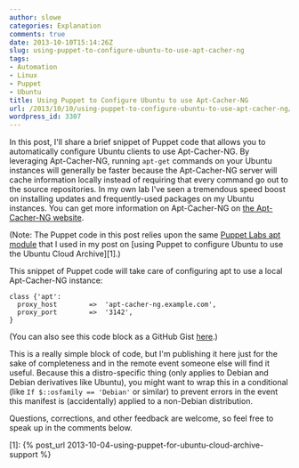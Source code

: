 ```yaml
---
author: slowe
categories: Explanation
comments: true
date: 2013-10-10T15:14:26Z
slug: using-puppet-to-configure-ubuntu-to-use-apt-cacher-ng
tags:
- Automation
- Linux
- Puppet
- Ubuntu
title: Using Puppet to Configure Ubuntu to use Apt-Cacher-NG
url: /2013/10/10/using-puppet-to-configure-ubuntu-to-use-apt-cacher-ng/
wordpress_id: 3307
---
```


In this post, I'll share a brief snippet of Puppet code that allows you to automatically configure Ubuntu clients to use Apt-Cacher-NG. By leveraging Apt-Cacher-NG, running `apt-get` commands on your Ubuntu instances will generally be faster because the Apt-Cacher-NG server will cache information locally instead of requiring that every command go out to the source repositories. In my own lab I've seen a tremendous speed boost on installing updates and frequently-used packages on my Ubuntu instances. You can get more information on Apt-Cacher-NG on [the Apt-Cacher-NG website](https://www.unix-ag.uni-kl.de/~bloch/acng/).

(Note: The Puppet code in this post relies upon the same [Puppet Labs apt module](http://forge.puppetlabs.com/puppetlabs/apt) that I used in my post on [using Puppet to configure Ubuntu to use the Ubuntu Cloud Archive][1].)

This snippet of Puppet code will take care of configuring apt to use a local Apt-Cacher-NG instance:

``` puppet
class {'apt':
  proxy_host        =>  'apt-cacher-ng.example.com',
  proxy_port        =>  '3142',
}
```

(You can also see this code block as a GitHub Gist [here](https://gist.github.com/lowescott/6924675).)

This is a really simple block of code, but I'm publishing it here just for the sake of completeness and in the remote event someone else will find it useful. Because this a distro-specific thing (only applies to Debian and Debian derivatives like Ubuntu), you might want to wrap this in a conditional (like `If $::osfamily == 'Debian'` or similar) to prevent errors in the event this manifest is (accidentally) applied to a non-Debian distribution.

Questions, corrections, and other feedback are welcome, so feel free to speak up in the comments below.

[1]: {% post_url 2013-10-04-using-puppet-for-ubuntu-cloud-archive-support %}
